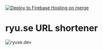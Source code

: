 [![Deploy to Firebase Hosting on merge](https://github.com/xryuseix/ryu.se/actions/workflows/firebase-hosting-merge.yml/badge.svg)](https://github.com/xryuseix/ryu.se/actions/workflows/firebase-hosting-merge.yml)
# ryu.se URL shortener

![ryuse.dev](ryuse.dev)